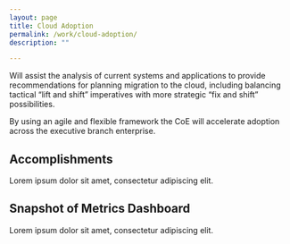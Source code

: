 ```yaml
---
layout: page
title: Cloud Adoption
permalink: /work/cloud-adoption/
description: ""

---
```


<div class="deck">Will assist the analysis of current systems and applications to provide recommendations for planning migration to the cloud, including balancing tactical “lift and shift” imperatives with more strategic “fix and shift” possibilities.</div>

By using an agile and flexible framework the CoE will accelerate adoption across the executive branch enterprise.

## Accomplishments

Lorem ipsum dolor sit amet, consectetur adipiscing elit.

## Snapshot of Metrics Dashboard
Lorem ipsum dolor sit amet, consectetur adipiscing elit.

